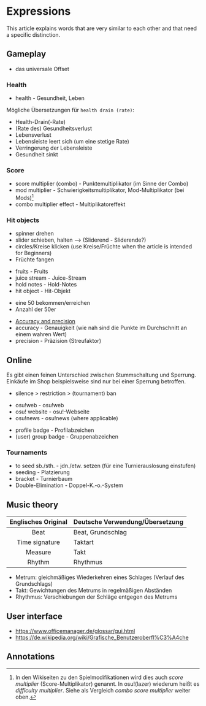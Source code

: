 # Expressions

This article explains words that are very similar to each other and that need a specific distinction.

## Gameplay

- das universale Offset

### Health

- health - Gesundheit, Leben

Mögliche Übersetzungen für `health drain (rate)`:

- Health-Drain(-Rate)
- (Rate des) Gesundheitsverlust
- Lebensverlust
- Lebensleiste leert sich (um eine stetige Rate)
- Verringerung der Lebensleiste
- Gesundheit sinkt

### Score

- score multiplier (combo) - Punktemultiplikator (im Sinne der Combo)
- mod multiplier - Schwierigkeitsmultiplikator, Mod-Multiplikator (bei Mods)[^score-multiplier]
- combo multiplier effect - Multiplikatoreffekt

### Hit objects

- spinner drehen
- slider schieben, halten --> (Sliderend - Sliderende?)
- circles/Kreise klicken (use Kreise/Früchte when the article is intended for Beginners)
- Früchte fangen

</b>

- fruits - Fruits
- juice stream - Juice-Stream
- hold notes - Hold-Notes
- hit object - Hit-Objekt

</b>

- eine 50 bekommen/erreichen
- Anzahl der 50er

</b>

- [Accuracy and precision](https://en.wikipedia.org/wiki/Accuracy_and_precision)
- accuracy - Genauigkeit (wie nah sind die Punkte im Durchschnitt an einem wahren Wert)
- precision - Präzision (Streufaktor)

## Online

Es gibt einen feinen Unterschied zwischen Stummschaltung und Sperrung. Einkäufe im Shop beispielsweise sind nur bei einer Sperrung betroffen.

- silence > restriction > (tournament) ban

</b>

- osu!web - osu!web
- osu! website - osu!-Webseite
- osu!news - osu!news (where applicable)

</b>

- profile badge - Profilabzeichen
- (user) group badge - Gruppenabzeichen

### Tournaments

- to seed sb./sth. - jdn./etw. setzen (für eine Turnierauslosung einstufen)
- seeding - Platzierung
- bracket - Turnierbaum
- Double-Elimination - Doppel-K.-o.-System

## Music theory

| Englisches Original | Deutsche Verwendung/Übersetzung |
| :-: | :-- |
| Beat | Beat, Grundschlag |
| Time signature | Taktart |
| Measure | Takt |
| Rhythm | Rhythmus |

- Metrum: gleichmäßiges Wiederkehren eines Schlages (Verlauf des Grundschlags)
- Takt: Gewichtungen des Metrums in regelmäßigen Abständen
- Rhythmus: Verschiebungen der Schläge entgegen des Metrums

## User interface

- https://www.officemanager.de/glossar/gui.html
- https://de.wikipedia.org/wiki/Grafische_Benutzeroberfl%C3%A4che

## Annotations

[^score-multiplier]: In den Wikiseiten zu den Spielmodifikationen wird dies auch *score multiplier* (Score-Multiplikator) genannt. In osu!(lazer) wiederum heißt es *difficulty multiplier*. Siehe als Vergleich *combo score multiplier* weiter oben.
